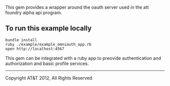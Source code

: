 This gem provides a wrapper around the oauth server used in the att foundry alpha api program.

## To run this example locally

    bundle install
    ruby ./example/example_omniauth_app.rb
    open http://localhost:4567
    
This gem can be integrated with a ruby app to preovide authentication and authorization and basic profile services.
    
---

Copyright AT&T 2012, All Rights Reserved
